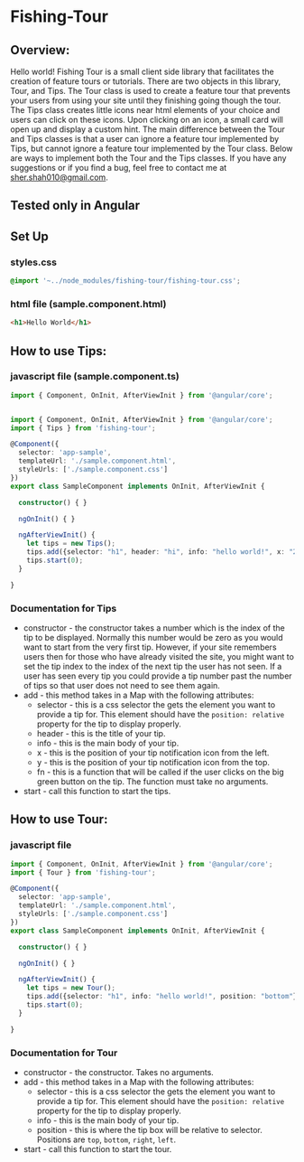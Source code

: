 # Fishing-Tour
## Overview:
Hello world! Fishing Tour is a small client side library that facilitates the creation of feature tours or tutorials. There are two objects in this library, Tour, and Tips. The Tour class is used to create a feature tour that prevents your users from using your site until they finishing going though the tour. The Tips class creates little icons near html elements of your choice and users can click on these icons. Upon clicking on an icon, a small card will open up and display a custom hint. The main difference between the Tour and Tips classes is that a user can ignore a feature tour implemented by Tips, but cannot ignore a feature tour implemented by the Tour class. Below are ways to implement both the Tour and the Tips classes. If you have any suggestions or if you find a bug, feel free to contact me at sher.shah010@gmail.com.
## Tested only in Angular
## Set Up
### styles.css
```css
@import '~../node_modules/fishing-tour/fishing-tour.css';
```
### html file (sample.component.html)
```html
<h1>Hello World</h1>
```
## How to use Tips:
### javascript file (sample.component.ts)
```ts
import { Component, OnInit, AfterViewInit } from '@angular/core';


import { Component, OnInit, AfterViewInit } from '@angular/core';
import { Tips } from 'fishing-tour';

@Component({
  selector: 'app-sample',
  templateUrl: './sample.component.html',
  styleUrls: ['./sample.component.css']
})
export class SampleComponent implements OnInit, AfterViewInit {

  constructor() { }

  ngOnInit() { }

  ngAfterViewInit() {
    let tips = new Tips();
    tips.add({selector: "h1", header: "hi", info: "hello world!", x: "200px", y: "20px"});
    tips.start(0);
  }

}
```
### Documentation for Tips
* constructor - the constructor takes a number which is the index of the tip to be displayed. Normally this number would be zero as you would want to start from the very first tip. However, if your site remembers users then for those who have already visited the site, you might want to set the tip index to the index of the next tip the user has not seen. If a user has seen every tip you could provide a tip number past the number of tips so that user does not need to see them again.
* add - this method takes in a Map with the following attributes:
  * selector - this is a css selector the gets the element you want to provide a tip for. This element should have the `position: relative` property for the tip to display properly.
  * header - this is the title of your tip.
  * info - this is the main body of your tip.
  * x - this is the position of your tip notification icon from the left.
  * y - this is the position of your tip notification icon from the top.
  * fn - this is a function that will be called if the user clicks on the big green button on the tip. The function must take no arguments.
* start - call this function to start the tips.
## How to use Tour:
### javascript file
```ts
import { Component, OnInit, AfterViewInit } from '@angular/core';
import { Tour } from 'fishing-tour';

@Component({
  selector: 'app-sample',
  templateUrl: './sample.component.html',
  styleUrls: ['./sample.component.css']
})
export class SampleComponent implements OnInit, AfterViewInit {

  constructor() { }

  ngOnInit() { }

  ngAfterViewInit() {
    let tips = new Tour();
    tips.add({selector: "h1", info: "hello world!", position: "bottom"});
    tips.start(0);
  }

}
```
### Documentation for Tour
* constructor - the constructor. Takes no arguments.
* add - this method takes in a Map with the following attributes:
  * selector - this is a css selector the gets the element you want to provide a tip for. This element should have the `position: relative` property for the tip to display properly.
  * info - this is the main body of your tip.
  * position - this is where the tip box will be relative to selector. Positions are `top`,  `bottom`, `right`, `left`.
* start - call this function to start the tour.
